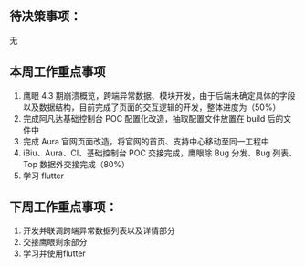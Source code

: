 ## 待决策事项：
无
## 本周工作重点事项
1. 鹰眼 4.3 期崩溃概览，跨端异常数据、模块开发，由于后端未确定具体的字段以及数据结构，目前完成了页面的交互逻辑的开发，整体进度为（50%）
2. 完成阿凡达基础控制台 POC 配置化改造，抽取配置文件放置在 build 后的文件中
3. 完成 Aura 官网页面改造，将官网的首页、支持中心移动至同一工程中
4. iBiu、Aura、CI、基础控制台 POC 交接完成，鹰眼除 Bug 分发、Bug 列表、Top 数据外交接完成（80%）
5. 学习 flutter
## 下周工作重点事项：
1. 开发并联调跨端异常数据列表以及详情部分
2. 交接鹰眼剩余部分
3. 学习并使用flutter

